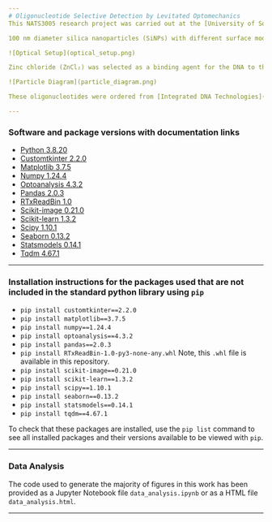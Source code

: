 ```yaml
---
# Oligonucleotide Selective Detection by Levitated Optomechanics
This NATS3005 research project was carried out at the [University of Southampton](https://www.southampton.ac.uk/) under the supervision of [Prof Hendrik Ulbricht](https://www.southampton.ac.uk/people/5x5wz8/professor-hendrik-ulbricht).

100 nm diameter silica nanoparticles (SiNPs) with different surface modifications were optically trapped using the setup in the diagram below. 

![Optical Setup](optical_setup.png)

Zinc chloride (ZnCl₂) was selected as a binding agent for the DNA to the surface of SiNPs. This process is described in a paper [here](https://www.sciencedirect.com/science/article/pii/S0026265X21011036?casa_token=qXb5c-y2FJEAAAAA:MZD2fGdQ71L7qJOeOZ268KRTaBZ1gdS5Pbs4r-UI-nAAyVTxetroGB1i0l2SAO8d-svBXGdn). The chosen oligonucleotides for this project are 25A (a 25-mer of deoxyadenosine monophosphate) and 25T (a 25-mer of deoxythymidine monophosphate). A schematic of the surface modifications can be seen below.

![Particle Diagram](particle_diagram.png)

These oligonucleotides were ordered from [Integrated DNA Technologies](https://eu.idtdna.com/page). Following release of these particles as an aerosol from a [nebuliser](https://www.omron-healthcare.co.uk/products/microair-u100) in the vacuum chamber, the pressure was reduced to around 3.5 to 3.6 mbar. The waveform of the particles was recorded on an oscilloscope. The code presented in this repository was then used to generate the power spectral density plots, as well as the dataset and final plots. For more information on the methodology, please refer to the paper itself.

---
```

### Software and package versions with documentation links
- [Python 3.8.20](https://www.python.org/downloads/release/python-3820/)
- [Customtkinter 2.2.0](https://pypi.org/project/customtkinter/)
- [Matplotlib 3.7.5](https://matplotlib.org/3.7.5/)
- [Numpy 1.24.4](https://numpy.org/doc/stable/release/1.24.4-notes.html)
- [Optoanalysis 4.3.2](https://pypi.org/project/optoanalysis/)
- [Pandas 2.0.3](https://pandas.pydata.org/pandas-docs/version/2.0.3/)
- [RTxReadBin 1.0](https://www.rohde-schwarz.com/us/applications/working-with-acquired-waveform-data-in-python-application-card_56279-1165008.html)
- [Scikit-image 0.21.0](https://scikit-image.org/docs/stable/release_notes/release_0.21.html)
- [Scikit-learn 1.3.2](https://scikit-learn.org/1.6/whats_new/v1.3.html)
- [Scipy 1.10.1](https://docs.scipy.org/doc/scipy-1.10.1/)
- [Seaborn 0.13.2](https://seaborn.pydata.org/installing.html)
- [Statsmodels 0.14.1](https://www.statsmodels.org/stable/index.html)
- [Tqdm 4.67.1](https://tqdm.github.io/)

---
### Installation instructions for the packages used that are not included in the standard python library using `pip`
- `pip install customtkinter==2.2.0`
- `pip install matplotlib==3.7.5`
- `pip install numpy==1.24.4`
- `pip install optoanalysis==4.3.2`
- `pip install pandas==2.0.3`
- `pip install RTxReadBin-1.0-py3-none-any.whl` Note, this `.whl` file is available in this repository.
- `pip install scikit-image==0.21.0`
- `pip install scikit-learn==1.3.2`
- `pip install scipy==1.10.1`
- `pip install seaborn==0.13.2`
- `pip install statsmodels==0.14.1`
- `pip install tqdm==4.67.1`

To check that these packages are installed, use the `pip list` command to see all installed packages and their versions available to be viewed with `pip`.

---
### Data Analysis
The code used to generate the majority of figures in this work has been provided as a Jupyter Notebook file `data_analysis.ipynb` or as a HTML file `data_analysis.html`.

---
